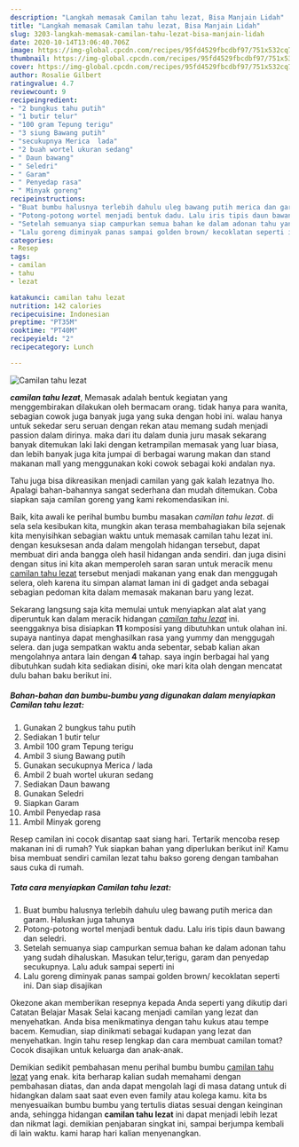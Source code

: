```yaml
---
description: "Langkah memasak Camilan tahu lezat, Bisa Manjain Lidah"
title: "Langkah memasak Camilan tahu lezat, Bisa Manjain Lidah"
slug: 3203-langkah-memasak-camilan-tahu-lezat-bisa-manjain-lidah
date: 2020-10-14T13:06:40.706Z
image: https://img-global.cpcdn.com/recipes/95fd4529fbcdbf97/751x532cq70/camilan-tahu-lezat-foto-resep-utama.jpg
thumbnail: https://img-global.cpcdn.com/recipes/95fd4529fbcdbf97/751x532cq70/camilan-tahu-lezat-foto-resep-utama.jpg
cover: https://img-global.cpcdn.com/recipes/95fd4529fbcdbf97/751x532cq70/camilan-tahu-lezat-foto-resep-utama.jpg
author: Rosalie Gilbert
ratingvalue: 4.7
reviewcount: 9
recipeingredient:
- "2 bungkus tahu putih"
- "1 butir telur"
- "100 gram Tepung terigu"
- "3 siung Bawang putih"
- "secukupnya Merica  lada"
- "2 buah wortel ukuran sedang"
- " Daun bawang"
- " Seledri"
- " Garam"
- " Penyedap rasa"
- " Minyak goreng"
recipeinstructions:
- "Buat bumbu halusnya terlebih dahulu uleg bawang putih merica dan garam. Haluskan juga tahunya"
- "Potong-potong wortel menjadi bentuk dadu. Lalu iris tipis daun bawang dan seledri."
- "Setelah semuanya siap campurkan semua bahan ke dalam adonan tahu yang sudah dihaluskan. Masukan telur,terigu, garam dan penyedap secukupnya. Lalu aduk sampai seperti ini"
- "Lalu goreng diminyak panas sampai golden brown/ kecoklatan seperti ini. Dan siap disajikan"
categories:
- Resep
tags:
- camilan
- tahu
- lezat

katakunci: camilan tahu lezat 
nutrition: 142 calories
recipecuisine: Indonesian
preptime: "PT35M"
cooktime: "PT40M"
recipeyield: "2"
recipecategory: Lunch

---
```



![Camilan tahu lezat](https://img-global.cpcdn.com/recipes/95fd4529fbcdbf97/751x532cq70/camilan-tahu-lezat-foto-resep-utama.jpg)

<b><i>camilan tahu lezat</i></b>, Memasak adalah bentuk kegiatan yang menggembirakan dilakukan oleh bermacam orang. tidak hanya para wanita, sebagian cowok juga banyak juga yang suka dengan hobi ini. walau hanya untuk sekedar seru seruan dengan rekan atau memang sudah menjadi passion dalam dirinya. maka dari itu dalam dunia juru masak sekarang banyak ditemukan laki laki dengan ketrampilan memasak yang luar biasa, dan lebih banyak juga kita jumpai di berbagai warung makan dan stand makanan mall yang menggunakan koki cowok sebagai koki andalan nya.

Tahu juga bisa dikreasikan menjadi camilan yang gak kalah lezatnya lho. Apalagi bahan-bahannya sangat sederhana dan mudah ditemukan. Coba siapkan saja camilan goreng yang kami rekomendasikan ini.

Baik, kita awali ke perihal bumbu bumbu masakan <i>camilan tahu lezat</i>. di sela sela kesibukan kita, mungkin akan terasa membahagiakan bila sejenak kita menyisihkan sebagian waktu untuk memasak camilan tahu lezat ini. dengan kesuksesan anda dalam mengolah hidangan tersebut, dapat membuat diri anda bangga oleh hasil hidangan anda sendiri. dan juga disini dengan situs ini kita akan memperoleh saran saran untuk meracik menu <u>camilan tahu lezat</u> tersebut menjadi makanan yang enak dan menggugah selera, oleh karena itu simpan alamat laman ini di gadget anda sebagai sebagian pedoman kita dalam memasak makanan baru yang lezat.


Sekarang langsung saja kita memulai untuk menyiapkan alat alat yang diperuntuk kan dalam meracik hidangan <u><i>camilan tahu lezat</i></u> ini. seenggaknya bisa disiapkan <b>11</b> komposisi yang dibutuhkan untuk olahan ini. supaya nantinya dapat menghasilkan rasa yang yummy dan menggugah selera. dan juga sempatkan waktu anda sebentar, sebab kalian akan mengolahnya antara lain dengan <b>4</b> tahap. saya ingin berbagai hal yang dibutuhkan sudah kita sediakan disini, oke mari kita olah dengan mencatat dulu bahan baku berikut ini.

<!--inarticleads1-->

##### Bahan-bahan dan bumbu-bumbu yang digunakan dalam menyiapkan Camilan tahu lezat:

1. Gunakan 2 bungkus tahu putih
1. Sediakan 1 butir telur
1. Ambil 100 gram Tepung terigu
1. Ambil 3 siung Bawang putih
1. Gunakan secukupnya Merica / lada
1. Ambil 2 buah wortel ukuran sedang
1. Sediakan  Daun bawang
1. Gunakan  Seledri
1. Siapkan  Garam
1. Ambil  Penyedap rasa
1. Ambil  Minyak goreng


Resep camilan ini cocok disantap saat siang hari. Tertarik mencoba resep makanan ini di rumah? Yuk siapkan bahan yang diperlukan berikut ini! Kamu bisa membuat sendiri camilan lezat tahu bakso goreng dengan tambahan saus cuka di rumah. 

<!--inarticleads2-->

##### Tata cara menyiapkan Camilan tahu lezat:

1. Buat bumbu halusnya terlebih dahulu uleg bawang putih merica dan garam. Haluskan juga tahunya
1. Potong-potong wortel menjadi bentuk dadu. Lalu iris tipis daun bawang dan seledri.
1. Setelah semuanya siap campurkan semua bahan ke dalam adonan tahu yang sudah dihaluskan. Masukan telur,terigu, garam dan penyedap secukupnya. Lalu aduk sampai seperti ini
1. Lalu goreng diminyak panas sampai golden brown/ kecoklatan seperti ini. Dan siap disajikan


Okezone akan memberikan resepnya kepada Anda seperti yang dikutip dari Catatan Belajar Masak  Selai kacang menjadi camilan yang lezat dan menyehatkan. Anda bisa menikmatinya dengan tahu kukus atau tempe bacem. Kemudian, siap dinikmati sebagai kudapan yang lezat dan menyehatkan. Ingin tahu resep lengkap dan cara membuat camilan tomat? Cocok disajikan untuk keluarga dan anak-anak. 

Demikian sedikit pembahasan menu perihal bumbu bumbu <u>camilan tahu lezat</u> yang enak. kita berharap kalian sudah memahami dengan pembahasan diatas, dan anda dapat mengolah lagi di masa datang untuk di hidangkan dalam saat saat even even family atau kolega kamu. kita bs menyesuaikan bumbu bumbu yang tertulis diatas sesuai dengan keinginan anda, sehingga hidangan <b>camilan tahu lezat</b> ini dapat menjadi lebih lezat dan nikmat lagi. demikian penjabaran singkat ini, sampai berjumpa kembali di lain waktu. kami harap hari kalian menyenangkan.
